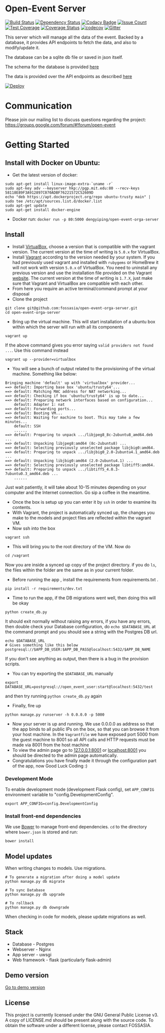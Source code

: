 #  Open-Event Server

[![Build Status](https://travis-ci.org/fossasia/open-event-orga-server.svg?branch=master)](https://travis-ci.org/fossasia/open-event-orga-server)
[![Dependency Status](https://gemnasium.com/badges/github.com/fossasia/open-event-orga-server.svg)](https://gemnasium.com/github.com/fossasia/open-event-orga-server)
[![Codacy Badge](https://api.codacy.com/project/badge/grade/645630f8334b40dd93ba804956908a42)](https://www.codacy.com/app/triplez/open-event-orga-server)
[![Issue Count](https://codeclimate.com/github/fossasia/open-event-orga-server/badges/issue_count.svg)](https://codeclimate.com/github/fossasia/open-event-orga-server)
[![Test Coverage](https://codeclimate.com/github/fossasia/open-event-orga-server/badges/coverage.svg)](https://codeclimate.com/github/fossasia/open-event-orga-server/coverage)
[![Coverage Status](https://coveralls.io/repos/github/fossasia/open-event-orga-server/badge.svg?branch=master)](https://coveralls.io/github/fossasia/open-event-orga-server?branch=master)
[![codecov](https://codecov.io/gh/fossasia/open-event-orga-server/branch/master/graph/badge.svg)](https://codecov.io/gh/fossasia/open-event-orga-server)
[![Gitter](https://badges.gitter.im/fossasia/open-event-orga-server.svg)](https://gitter.im/fossasia/open-event-orga-server?utm_source=badge&utm_medium=badge&utm_campaign=pr-badge)

This server which will manage all the data of the event. Backed by a database,
it provides API endpoints to fetch the data, and also to modify/update it.

The database can be a sqlite db file or saved in json itself.

The schema for the database is provided [here](https://github.com/fossasia/open-event/blob/master/DATABASE.md)

The data is provided over the API endpoints as described [here](https://github.com/fossasia/open-event/blob/master/API.md)

[![Deploy](https://www.herokucdn.com/deploy/button.svg)](https://heroku.com/deploy)

# Communication
Please join our mailing list to discuss questions regarding the project: https://groups.google.com/forum/#!forum/open-event

# Getting Started
## Install with Docker on Ubuntu:
* Get the latest version of docker:
```
sudo apt-get install linux-image-extra-`uname -r`
sudo apt-key adv --keyserver hkp://pgp.mit.edu:80 --recv-keys 58118E89F3A912897C070ADBF76221572C52609D
echo "deb https://apt.dockerproject.org/repo ubuntu-trusty main" | sudo tee /etc/apt/sources.list.d/docker.list
sudo apt-get update
sudo apt-get install docker-engine
```
* Docker run: ```docker run -p 80:5000 dengyiping/open-event-orga-server```


## Install
* Install [VirtualBox][1], choose a version that is compatible with the vagrant version. The current version at the time of writing is `5.0.x` for VirtualBox.
* Install [Vagrant][2] according to the version needed by your system. If you had previously used vagrant and installed with `rubygems` or HomeBrew it will not work with version `5.0.x` of VirtualBox. You need to uninstall any previous version and use the installation file provided on the Vagrant [website][2]. The current version at the time of writing is `1.7.X`, just make sure that Vagrant and VirtualBox are compatible with each other.
* From here you require an active terminal/command prompt at your disposal
* Clone the project
```
git clone git@github.com:fossasia/open-event-orga-server.git
cd open-event-orga-server
```
* Bring up the virtual machine. This will start installation of a ubuntu box within which the server will run with all its components
```
vagrant up
```
If the above command gives you error saying `valid providers not found ...`. Use this command instead
```
vagrant up --provider=virtualbox
```
* You will see a bunch of output related to the provisioning of the virtual machine. Something like below:
```
Bringing machine 'default' up with 'virtualbox' provider...
==> default: Importing base box 'ubuntu/trusty64'...
==> default: Matching MAC address for NAT networking...
==> default: Checking if box 'ubuntu/trusty64' is up to date...
==> default: Preparing network interfaces based on configuration...
    default: Adapter 1: nat
==> default: Forwarding ports...
==> default: Booting VM...
==> default: Waiting for machine to boot. This may take a few minutes...
    default: SSH
    ......
==> default: Preparing to unpack .../libjpeg8_8c-2ubuntu8_amd64.deb ...
==> default: Unpacking libjpeg8:amd64 (8c-2ubuntu8) ...
==> default: Selecting previously unselected package libjbig0:amd64.
==> default: Preparing to unpack .../libjbig0_2.0-2ubuntu4.1_amd64.deb ...
==> default: Unpacking libjbig0:amd64 (2.0-2ubuntu4.1) ...
==> default: Selecting previously unselected package libtiff5:amd64.
==> default: Preparing to unpack .../libtiff5_4.0.3-7ubuntu0.3_amd64.deb ...
    ......
```
Just wait patiently, it will take about 10-15 minutes depending on your computer and the Internet connection. Go sip a coffee in the meantime.

* Once the box is setup up you can enter it by `ssh` in order to examine its contents.
* With Vagrant, the project is automatically synced up, the changes you make to the models and project files are reflected within the vagrant VM.
* Now ssh into the box
```
vagrant ssh
```
* This will bring you to the root directory of the VM. Now do
```
cd /vagrant
```
Now you are inside a synced up copy of the project directory. if you do `ls`, the files within the folder are the same as in your current folder.

* Before running the app , install the requirements from
requirements.txt .
```
pip install -r requirements/dev.txt
```
* Time to run the app, if the DB migrations went well, then doing this will be okay
```
python create_db.py
```
It should exit normally without raising any errors, if you have any errors, then double check your Database configuration, do `echo $DATABASE_URL` at the command prompt and you should see a string with the Postgres DB url.
```
echo $DATABASE_URL
# Gives something like this below
postgresql://$APP_DB_USER:$APP_DB_PASS@localhost:5432/$APP_DB_NAME
```
If you don't see anything as output, then there is a bug in the provision scripts.
* You can try exporting the `$DATABASE_URL` manually
```
export DATABASE_URL=postgresql://open_event_user:start@localhost:5432/test
```
and then try running `python create_db.py` again
* Finally, fire up
```
python manage.py runserver -h 0.0.0.0 -p 5000
```
* Now your server is up and running. We use 0.0.0.0 as address so that the app binds to all public IPs on the box, so that you can browse it from your host machine. In the `Vagrantfile` we have exposed port 5000 from the guest machine to 8001 so all API calls and HTTP requests must be made via 8001 from the host machine
* To view the admin page go to [127.0.0.1:8001](http://127.0.0.1:8001/) or [localhost:8001](http://localhost:8001/) you should be directed to the admin page automatically.
* Congratulations you have finally made it through the configuration part of the app, now Good Luck Coding :)

### Development Mode

To enable development mode (development Flask config), set `APP_CONFIG` environment variable to "config.DevelopmentConfig".

```
export APP_CONFIG=config.DevelopmentConfig
```

### Install front-end dependencies

We use [Bower](http://bower.io) to manage front-end dependencies. `cd` to the directory where `bower.json` is stored and run:

```
bower install
```

## Model updates

When writing changes to models. Use migrations.

 ```
 # To generate a migration after doing a model update
 python manage.py db migrate

 # To sync Database
 python manage.py db upgrade

 # To rollback
 python manage.py db downgrade

 ```

When checking in code for models, please update migrations as well.

## Stack

* Database - Postgres
* Webserver - Nginx
* App server - uwsgi
* Web framework - flask (particularly flask-admin)

## Demo version

[Go to demo version](http://open-event.herokuapp.com/admin/)

## License

This project is currently licensed under the GNU General Public License v3. A
copy of LICENSE.md should be present along with the source code. To obtain the
software under a different license, please contact FOSSASIA.

[1]: https://www.virtualbox.org/wiki/Downloads
[2]: http://www.vagrantup.com/downloads.html
[3]: https://blog.engineyard.com/2014/building-a-vagrant-box
[4]: https://docs.vagrantup.com/v2/getting-started

